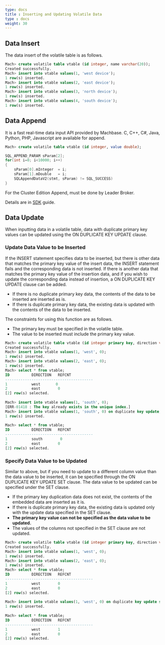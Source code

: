 ```yaml
---
type: docs
title : Inserting and Updating Volatile Data
type : docs
weight: 30
---
```


##  Data Insert

The data insert of the volatile table is as follows.

```sql
Mach> create volatile table vtable (id integer, name varchar(20));
Created successfully.
Mach> insert into vtable values(1, 'west device');
1 row(s) inserted.
Mach> insert into vtable values(2, 'east device');
1 row(s) inserted.
Mach> insert into vtable values(3, 'north device');
1 row(s) inserted.
Mach> insert into vtable values(4, 'south device');
1 row(s) inserted.
```


##  Data Append

It is a fast real-time data input API provided by Machbase.
C, C++, C#, Java, Python, PHP, Javascript are available for append.

```sql
Mach> create volatile table vtable (id integer, value double);
```

```c
SQL_APPEND_PARAM sParam[2];
for(int i=0; i<10000; i++)
{
    sParam[0].mInteger  = i;
    sParam[1].mDouble   = i;
    SQLAppendDataV2(stmt, sParam) != SQL_SUCCESS)
}
```

For the Cluster Edition Append, must be done by Leader Broker.

Details are in [SDK](/dbms/sdk) guide.


##  Data Update

When inputting data in a volatile table, data with duplicate primary key values ​​can be updated using the ON DUPLICATE KEY UPDATE clause.

### Update Data Value to be Inserted

If the INSERT statement specifies data to be inserted, but there is other data that matches the primary key value of the insert data, the INSERT statement fails and the corresponding data is not inserted. If there is another data that matches the primary key value of the insertion data, and if you wish to update the corresponding data instead of insertion, a  ON DUPLICATE KEY UPDATE clause can be added.

* If there is no duplicate primary key data, the contents of the data to be inserted are inserted as is.
* If there is duplicate primary key data, the existing data is updated with the contents of the data to be inserted.

The constraints for using this function are as follows.

* The primary key must be specified in the volatile table.
* The value to be inserted must include the primary key value.

```sql
Mach> create volatile table vtable (id integer primary key, direction varchar(10), refcnt integer);
Created successfully.
Mach> insert into vtable values(1, 'west', 0);
1 row(s) inserted.
Mach> insert into vtable values(2, 'east', 0);
1 row(s) inserted.
Mach> select * from vtable;
ID          DIRECTION   REFCNT     
----------------------------------------
1           west       0          
2           east        0          
[2] row(s) selected.
 
Mach> insert into vtable values(1, 'south', 0);
[ERR-01418 : The key already exists in the unique index.]
Mach> insert into vtable values(1, 'south', 0) on duplicate key update;
1 row(s) inserted.
 
Mach> select * from vtable;
ID          DIRECTION   REFCNT     
----------------------------------------
1           south        0          
2           east        0          
[2] row(s) selected.
```

### Specify Data Value to be Updated

Similar to above, but if you need to update to a different column value than the data value to be inserted, it can be specified through the ON DUPLICATE KEY UPDATE SET clause. The data value to be updated can be specified under the SET clause.

* If the primary key duplication data does not exist, the contents of the embedded data are inserted as it is.
* If there is duplicate primary key data, the existing data is updated only with the update data specified in the SET clause.
* **The primary key value can not be specified as the data value to be updated.**
* The values ​​of the columns not specified in the SET clause are not updated.

```sql
Mach> create volatile table vtable (id integer primary key, direction varchar(10), refcnt integer);
Created successfully.
Mach> insert into vtable values(1, 'west', 0);
1 row(s) inserted.
Mach> insert into vtable values(2, 'east', 0);
1 row(s) inserted.
Mach> select * from vtable;
ID          DIRECTION   REFCNT     
----------------------------------------
1           west        0          
2           east        0          
[2] row(s) selected.
 
Mach> insert into vtable values(1, 'west', 0) on duplicate key update set refcnt = 1;
1 row(s) inserted.
 
Mach> select * from vtable;
ID          DIRECTION   REFCNT     
----------------------------------------
1           west        1          
2           east        0          
[2] row(s) selected.
```